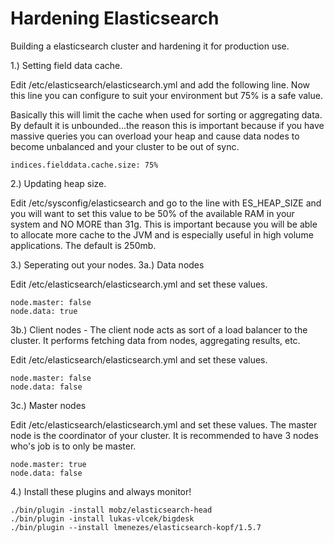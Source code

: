 # Hardening Elasticsearch
Building a elasticsearch cluster and hardening it for production use.

1.) Setting field data cache.

Edit /etc/elasticsearch/elasticsearch.yml and add the following line. Now this line you can configure to suit your environment but 75% is a safe value.

Basically this will limit the cache when used for sorting or aggregating data. By default it is unbounded...the reason this is important because if you have massive queries you can overload your heap and cause data nodes to become unbalanced and your cluster to be out of sync.
```
indices.fielddata.cache.size: 75%
```

2.) Updating heap size.

Edit /etc/sysconfig/elasticsearch and go to the line with ES_HEAP_SIZE and you will want to set this value to be 50% of the available RAM in your system and NO MORE than 31g. This is important because you will be able to allocate more cache to the JVM and is especially useful in high volume applications. The default is 250mb.

3.) Seperating out your nodes.
3a.) Data nodes

Edit /etc/elasticsearch/elasticsearch.yml and set these values.

```
node.master: false
node.data: true
```

3b.) Client nodes - The client node acts as sort of a load balancer to the cluster. It performs fetching data from nodes, aggregating results, etc.

Edit /etc/elasticsearch/elasticsearch.yml and set these values.

```
node.master: false
node.data: false
```

3c.) Master nodes

Edit /etc/elasticsearch/elasticsearch.yml and set these values. The master node is the coordinator of your cluster. It is recommended to have 3 nodes who's job is to only be master.

```
node.master: true
node.data: false
```

4.) Install these plugins and always monitor!

```
./bin/plugin -install mobz/elasticsearch-head
./bin/plugin -install lukas-vlcek/bigdesk
./bin/plugin --install lmenezes/elasticsearch-kopf/1.5.7
```
